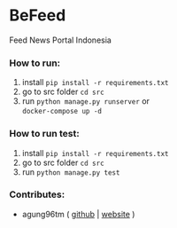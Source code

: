BeFeed
============
Feed News Portal Indonesia

### How to run:
1. install `pip install -r requirements.txt`
2. go to src folder `cd src`
2. run
   `python manage.py runserver` or   
   `docker-compose up -d`
   

### How to run test:
1. install `pip install -r requirements.txt`
2. go to src folder `cd src`
3. run `python manage.py test`


### Contributes:
- agung96tm ( [github](https://github.com/agung96tm) | [website](https://agung96tm.com/) )
